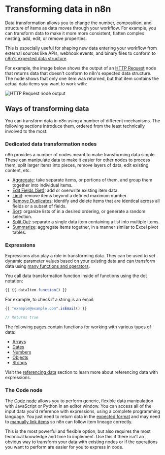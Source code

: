 <!-- vale off -->
# Transforming data in n8n

Data transformation allows you to change the number, composition, and structure of items as data moves through your workflow. For example, you can transform data to make it more more consistent, flatten complex nesting, add, edit, or remove properties.

This is especially useful for shaping new data entering your workflow from external sources like APIs, webhook events, and binary files to conform to [n8n's expected data structure]().

For example, the image below shows the output of an [HTTP Request](/integrations/builtin/core-nodes/n8n-nodes-base.httprequest/index.md) node that returns data that doesn't conform to n8n's expected data structure. The node shows that only one item was returned, but that item contains the actual data items you want to work with:

![HTTP Request node output](/_images/data/transforming-data/HTTPRequest_output.png)

## Ways of transforming data

You can transform data in n8n using a number of different mechanisms. The following sections introduce them, ordered from the least technically involved to the most.

### Dedicated data transformation nodes

n8n provides a number of nodes meant to make transforming data simple. These can manipulate data to make it easier for other nodes to process them, split larger items into pieces, remove layers of data, edit existing content, etc.

* [Aggregate](/integrations/builtin/core-nodes/n8n-nodes-base.aggregate.md): take separate items, or portions of them, and group them together into individual items.
* [Edit Fields (Set)](/integrations/builtin/core-nodes/n8n-nodes-base.set.md): add or overwrite existing item data.
* [Limit](/integrations/builtin/core-nodes/n8n-nodes-base.limit.md): remove items beyond a defined maximum number.
* [Remove Duplicates](/integrations/builtin/core-nodes/n8n-nodes-base.removeduplicates/index.md): identify and delete items that are identical across all fields or a subset of fields.
* [Sort](/integrations/builtin/core-nodes/n8n-nodes-base.sort.md): organize lists of in a desired ordering, or generate a random selection.
* [Split Out](/integrations/builtin/core-nodes/n8n-nodes-base.splitout.md): separate a single data item containing a list into multiple items.
* [Summarize](/integrations/builtin/core-nodes/n8n-nodes-base.summarize.md): aggregate items together, in a manner similar to Excel pivot tables. 

### Expressions

Expressions also play a role in transforming data. They can be used to set dynamic parameter values based on your existing data and can transform data using [many functions and operators](/code/builtin/data-transformation-functions/index.md).


You call data transformation function inside of functions using the dot notation:

```js
{{ {{ dataItem.function() }}
```

For example, to check if a string is an email:

```js
{{ "example@example.com".isEmail() }}

// Returns true
```

The following pages contain functions for working with various types of data:

* [Arrays](/code/builtin/data-transformation-functions/arrays.md)
* [Dates](/code/builtin/data-transformation-functions/dates.md)
* [Numbers](/code/builtin/data-transformation-functions/numbers.md)
* [Objects](/code/builtin/data-transformation-functions/objects.md)
* [Strings](/code/builtin/data-transformation-functions/strings.md)

Visit the [referencing data](/new-data/referencing-data/index.md) section to learn more about referencing data with expressions.

### The Code node

The [Code node](/integrations/builtin/core-nodes/n8n-nodes-base.code/index.md) allows you to perform generic, flexible data manipulation with JavaScript or Python in an editor window. You can access all of the input data you'd reference with expressions, using a complete programming language. You just need to return data in the [expected format]() and may need to [manually link items]() so n8n can follow item lineage correctly.

This is the most powerful and flexible option, but also requires the most technical knowledge and time to implement. Use this if there isn't an obvious way to transform your data with existing nodes or if the operations you want to perform are easier for you to express in code.
